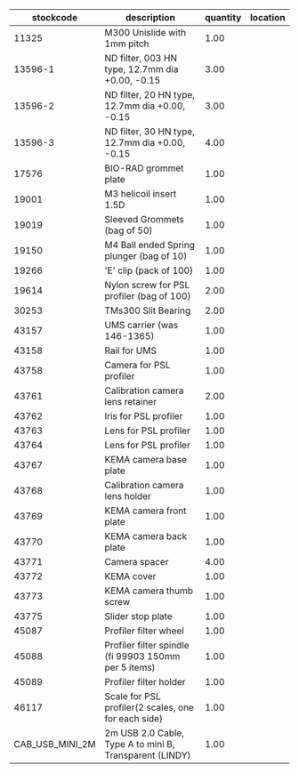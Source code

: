 |stockcode|description|quantity|location|
|---------|-----------|--------|--------|
|11325|M300 Unislide with 1mm pitch|1.00| |
|13596-1|ND filter,   003 HN type,  12.7mm dia +0.00, -0.15|3.00||
|13596-2|ND filter,   20 HN type,  12.7mm dia +0.00, -0.15|3.00||
|13596-3|ND filter,   30 HN type,  12.7mm dia +0.00, -0.15|4.00||
|17576|BIO-RAD grommet plate|1.00||
|19001|M3 helicoil insert 1.5D|1.00||
|19019|Sleeved Grommets (bag of 50)|1.00||
|19150|M4 Ball ended Spring plunger (bag of 10)|1.00||
|19266|'E' clip (pack of 100)|1.00||
|19614|Nylon screw for PSL profiler (bag of 100)|2.00||
|30253|TMs300 Slit Bearing|2.00||
|43157|UMS carrier (was 146-1365)|1.00||
|43158|Rail for UMS|1.00||
|43758|Camera for PSL profiler|1.00||
|43761|Calibration camera lens retainer|2.00||
|43762|Iris for PSL profiler|1.00||
|43763|Lens for PSL profiler|1.00||
|43764|Lens for PSL profiler|1.00||
|43767|KEMA camera base plate|1.00||
|43768|Calibration camera lens holder|1.00||
|43769|KEMA camera front plate|1.00||
|43770|KEMA camera back plate|1.00||
|43771|Camera spacer|4.00||
|43772|KEMA cover|1.00||
|43773|KEMA camera thumb screw|1.00||
|43775|Slider stop plate|1.00||
|45087|Profiler filter wheel|1.00||
|45088|Profiler filter spindle (fi 99903 150mm per 5 items)|1.00||
|45089|Profiler filter holder|1.00||
|46117|Scale for PSL profiler(2 scales, one for each side)|1.00||
|CAB_USB_MINI_2M|2m USB 2.0 Cable, Type A to mini B, Transparent (LINDY)|1.00||

